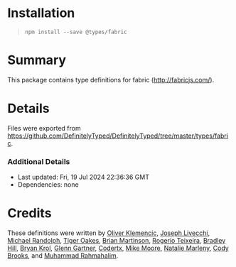 # Installation
> `npm install --save @types/fabric`

# Summary
This package contains type definitions for fabric (http://fabricjs.com/).

# Details
Files were exported from https://github.com/DefinitelyTyped/DefinitelyTyped/tree/master/types/fabric.

### Additional Details
 * Last updated: Fri, 19 Jul 2024 22:36:36 GMT
 * Dependencies: none

# Credits
These definitions were written by [Oliver Klemencic](https://github.com/oklemencic), [Joseph Livecchi](https://github.com/joewashear007), [Michael Randolph](https://github.com/mrand01), [Tiger Oakes](https://github.com/NotWoods), [Brian Martinson](https://github.com/bmartinson), [Rogerio Teixeira](https://github.com/RogerioTeixeira), [Bradley Hill](https://github.com/BradleyHill), [Bryan Krol](https://github.com/bmkrol823), [Glenn Gartner](https://github.com/glenngartner), [Codertx](https://github.com/codertx), [Mike Moore](https://github.com/mike667), [Natalie Marleny](https://github.com/nataliemarleny), [Cody Brooks](https://github.com/buzzyboy), and [Muhammad Rahmahalim](https://github.com/oxwazz).

